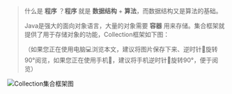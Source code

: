 > 什么是 **程序** ？**程序** 就是 **数据结构** + **算法**，而数据结构又是算法的基础。
>
> Java是强大的面向对象语言，大量的对象需要 **容器** 用来存储。集合框架就提供了用于存储对象的功能，Collection框架如下图：
>
> （如果您正在使用电脑💻浏览本文，建议将图片保存下来、逆时针🔄旋转90°阅览，如果您正在使用手机📱，建议将手机逆时针🔄旋转90°，便于阅览）

![Collection集合框架图](https://i.loli.net/2019/04/03/5ca4aea6d4244.png)